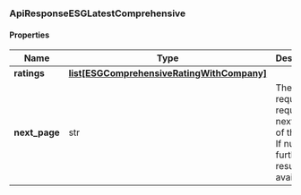 

[//]: # (CLASS:ApiResponseESGLatestComprehensive)

[//]: # (KIND:object)

### ApiResponseESGLatestComprehensive

#### Properties

[//]: # (START_DEFINITION)

Name | Type | Description
------------ | ------------- | -------------
**ratings** | [**list[ESGComprehensiveRatingWithCompany]**](ESGComprehensiveRatingWithCompany.md) |  &nbsp;
**next_page** | str | The token required to request the next page of the data. If null, no further results are available. &nbsp;

[//]: # (END_DEFINITION)


[//]: # (CONTAINED_CLASS:ESGComprehensiveRatingWithCompany)



